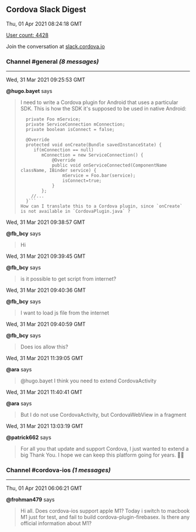 ## Cordova Slack Digest
Thu, 01 Apr 2021 08:24:18 GMT

[User count: 4428](https://cordova.slack.com/)


Join the conversation at [slack.cordova.io](http://slack.cordova.io/)

### __Channel #general__ _(8 messages)_
---

Wed, 31 Mar 2021 09:25:53 GMT

__@hugo.bayet__ says 
> I need to write a Cordova plugin for Android that uses a particular SDK.
> This is how the SDK it's supposed to be used in native Android:
> 
> ```public class MainActivity extends AppCompatActivity {
>   private Foo mService;
>   private ServiceConnection mConnection;
>   private boolean isConnect = false;
> 
>   @Override
>   protected void onCreate(Bundle savedInstanceState) {
>      if(mConnection == null)
>         mConnection = new ServiceConnection() {
>             @Override
>             public void onServiceConnected(ComponentName className, IBinder service) {
>                 mService = Foo.bar(service);
>                 isConnect=true;
>             }
>         };
>     //...
>   }```
> How can I translate this to a Cordova plugin, since `onCreate` is not available in `CordovaPlugin.java` ?
> 

Wed, 31 Mar 2021 09:38:57 GMT

__@fb_bcy__ says 
> Hi
> 

Wed, 31 Mar 2021 09:39:45 GMT

__@fb_bcy__ says 
> is it possible to get script from internet?
> 

Wed, 31 Mar 2021 09:40:36 GMT

__@fb_bcy__ says 
> I want to load js file from the internet
> 

Wed, 31 Mar 2021 09:40:59 GMT

__@fb_bcy__ says 
> Does ios allow this?
> 

Wed, 31 Mar 2021 11:39:05 GMT

__@ara__ says 
> @hugo.bayet I think you need to extend CordovaActivity
> 

Wed, 31 Mar 2021 11:40:41 GMT

__@ara__ says 
> But I do not use CordovaActivity, but CordovaWebView in a fragment
> 

Wed, 31 Mar 2021 13:03:19 GMT

__@patrick662__ says 
> For all you that update and support Cordova, I just wanted to extend a big Thank You.  I hope we can keep this platform going for years.  🙂🙌
> 

### __Channel #cordova-ios__ _(1 messages)_
---

Thu, 01 Apr 2021 06:06:21 GMT

__@frohman479__ says 
> Hi all.
> Does cordova-ios support apple M1?
> Today i switch to macbook M1 just for test, and fail to build cordova-plugin-firebasex.
> Is there any official information about M1?
> 
